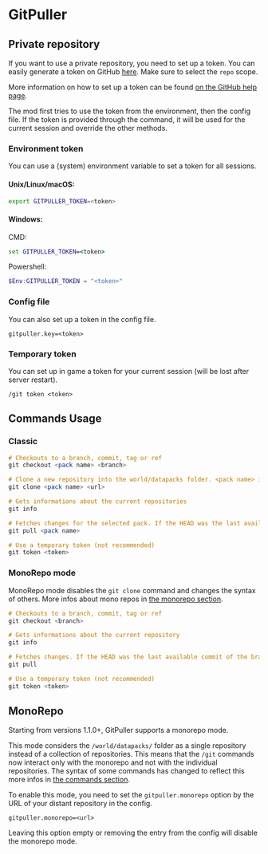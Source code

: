 # GitPuller





## Private repository

If you want to use a private repository, you need to set up a token. You can easily generate a token on GitHub [here](https://github.com/settings/tokens).
Make sure to select the `repo` scope.

More information on how to set up a token can be found [on the GitHub help page](https://docs.github.com/fr/authentication/keeping-your-account-and-data-secure/managing-your-personal-access-tokens).

The mod first tries to use the token from the environment, then the config file. If the token is provided through the command, it will be used for the current session and override the other methods.

### Environment token

You can use a (system) environment variable to set a token for all sessions.

#### Unix/Linux/macOS:
```bash
export GITPULLER_TOKEN=<token>
```

#### Windows:
CMD:
```cmd
set GITPULLER_TOKEN=<token>
```
Powershell:
```powershell
$Env:GITPULLER_TOKEN = "<token>"
```

### Config file

You can also set up a token in the config file.

```properties
gitpuller.key=<token>
```

### Temporary token

You can set up in game a token for your current session (will be lost after server restart).

```
/git token <token>
```

## Commands Usage

### Classic
```hs
# Checkouts to a branch, commit, tag or ref
git checkout <pack name> <branch>

# Clone a new repository into the world/datapacks folder. <pack name> is the name of the folder that will be created.
git clone <pack name> <url>

# Gets informations about the current repositories
git info

# Fetches changes for the selected pack. If the HEAD was the last available commit of the branch but new ones got added, it will checkout to the latest available commit. 
git pull <pack name>

# Use a temporary token (not recommended)
git token <token>
```

### MonoRepo mode
MonoRepo mode disables the ``git clone`` command and changes the syntax of others. More infos about mono repos in [the monorepo section](#monorepo).

```hs
# Checkouts to a branch, commit, tag or ref
git checkout <branch>

# Gets informations about the current repository
git info

# Fetches changes. If the HEAD was the last available commit of the branch but new ones got added, it will checkout to the latest available commit. 
git pull

# Use a temporary token (not recommended)
git token <token>
```



## MonoRepo

Starting from versions 1.1.0+, GitPuller supports a monorepo mode.

This mode considers the ``/world/datapacks/`` folder as a single repository instead of a collection of repositories. This means that the ``/git`` commands now interact only with the monorepo and not with the individual repositories. The syntax of some commands has changed to reflect this more infos in [the commands section](#monorepo-mode). 

To enable this mode, you need to set the ``gitpuller.monorepo`` option by the URL of your distant repository in the config.

```properties
gitpuller.monorepo=<url>
```

Leaving this option empty or removing the entry from the config will disable the monorepo mode.